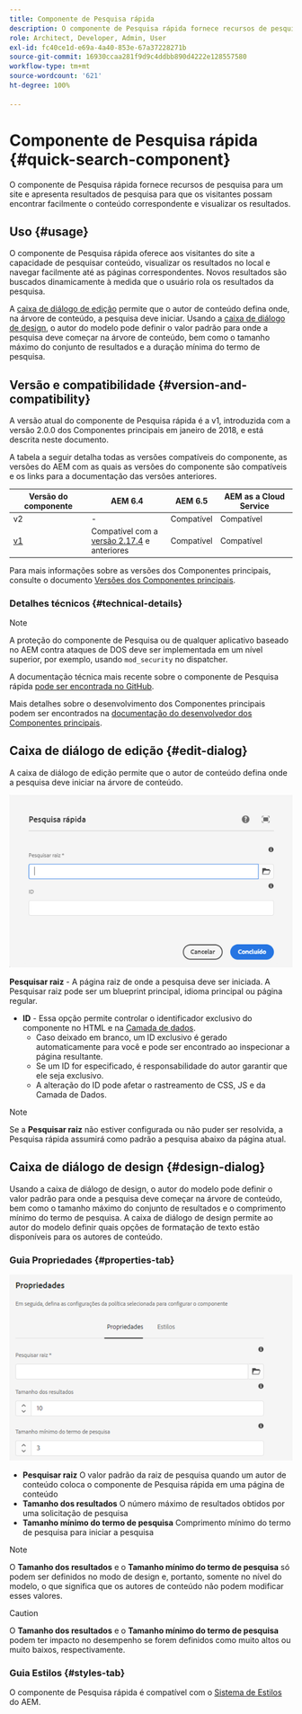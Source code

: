 ```yaml
---
title: Componente de Pesquisa rápida
description: O componente de Pesquisa rápida fornece recursos de pesquisa para um site e apresenta resultados de pesquisa para que os visitantes possam pesquisar no site e filtrar os resultados.
role: Architect, Developer, Admin, User
exl-id: fc40ce1d-e69a-4a40-853e-67a37228271b
source-git-commit: 16930ccaa281f9d9c4ddbb890d4222e128557580
workflow-type: tm+mt
source-wordcount: '621'
ht-degree: 100%

---
```


# Componente de Pesquisa rápida {#quick-search-component}

O componente de Pesquisa rápida fornece recursos de pesquisa para um site e apresenta resultados de pesquisa para que os visitantes possam encontrar facilmente o conteúdo correspondente e visualizar os resultados.

## Uso {#usage}

O componente de Pesquisa rápida oferece aos visitantes do site a capacidade de pesquisar conteúdo, visualizar os resultados no local e navegar facilmente até as páginas correspondentes. Novos resultados são buscados dinamicamente à medida que o usuário rola os resultados da pesquisa.

A [caixa de diálogo de edição](#edit-dialog) permite que o autor de conteúdo defina onde, na árvore de conteúdo, a pesquisa deve iniciar. Usando a [caixa de diálogo de design](#design-dialog), o autor do modelo pode definir o valor padrão para onde a pesquisa deve começar na árvore de conteúdo, bem como o tamanho máximo do conjunto de resultados e a duração mínima do termo de pesquisa.

## Versão e compatibilidade {#version-and-compatibility}

A versão atual do componente de Pesquisa rápida é a v1, introduzida com a versão 2.0.0 dos Componentes principais em janeiro de 2018, e está descrita neste documento.

A tabela a seguir detalha todas as versões compatíveis do componente, as versões do AEM com as quais as versões do componente são compatíveis e os links para a documentação das versões anteriores.

| Versão do componente | AEM 6.4 | AEM 6.5 | AEM as a Cloud Service |
|--- |--- |--- |---|
| v2 | - | Compatível | Compatível |
| [v1](/help/components/v1/quick-search.md) | Compatível  com a <br>[versão 2.17.4](/help/versions.md) e anteriores | Compatível | Compatível |

Para mais informações sobre as versões dos Componentes principais, consulte o documento [Versões dos Componentes principais](/help/versions.md).

### Detalhes técnicos {#technical-details}

>[!NOTE]
>
>A proteção do componente de Pesquisa ou de qualquer aplicativo baseado no AEM contra ataques de DOS deve ser implementada em um nível superior, por exemplo, usando `mod_security` no dispatcher.

A documentação técnica mais recente sobre o componente de Pesquisa rápida [pode ser encontrada no GitHub](https://adobe.com/go/aem_cmp_tech_search_v1_br).

Mais detalhes sobre o desenvolvimento dos Componentes principais podem ser encontrados na [documentação do desenvolvedor dos Componentes principais](/help/developing/overview.md).

## Caixa de diálogo de edição {#edit-dialog}

A caixa de diálogo de edição permite que o autor de conteúdo defina onde a pesquisa deve iniciar na árvore de conteúdo.

![Caixa de diálogo de edição do componente de Pesquisa rápida](/help/assets/quick-search-edit.png)

**Pesquisar raiz** - A página raiz de onde a pesquisa deve ser iniciada. A Pesquisar raiz pode ser um blueprint principal, idioma principal ou página regular.
* **ID** - Essa opção permite controlar o identificador exclusivo do componente no HTML e na [Camada de dados](/help/developing/data-layer/overview.md).
   * Caso deixado em branco, um ID exclusivo é gerado automaticamente para você e pode ser encontrado ao inspecionar a página resultante.
   * Se um ID for especificado, é responsabilidade do autor garantir que ele seja exclusivo.
   * A alteração do ID pode afetar o rastreamento de CSS, JS e da Camada de Dados.

>[!NOTE]
>
>Se a **Pesquisar raiz** não estiver configurada ou não puder ser resolvida, a Pesquisa rápida assumirá como padrão a pesquisa abaixo da página atual.

## Caixa de diálogo de design {#design-dialog}

Usando a caixa de diálogo de design, o autor do modelo pode definir o valor padrão para onde a pesquisa deve começar na árvore de conteúdo, bem como o tamanho máximo do conjunto de resultados e o comprimento mínimo do termo de pesquisa. A caixa de diálogo de design permite ao autor do modelo definir quais opções de formatação de texto estão disponíveis para os autores de conteúdo.

### Guia Propriedades {#properties-tab}

![Caixa de diálogo de design do componente de Pesquisa rápida](/help/assets/quick-search-design.png)

* **Pesquisar raiz**
O valor padrão da raiz de pesquisa quando um autor de conteúdo coloca o componente de Pesquisa rápida em uma página de conteúdo
* **Tamanho dos resultados**
O número máximo de resultados obtidos por uma solicitação de pesquisa
* **Tamanho mínimo do termo de pesquisa**
Comprimento mínimo do termo de pesquisa para iniciar a pesquisa

>[!NOTE]
>
>O **Tamanho dos resultados** e o **Tamanho mínimo do termo de pesquisa** só podem ser definidos no modo de design e, portanto, somente no nível do modelo, o que significa que os autores de conteúdo não podem modificar esses valores.

>[!CAUTION]
>
>O **Tamanho dos resultados** e o **Tamanho mínimo do termo de pesquisa** podem ter impacto no desempenho se forem definidos como muito altos ou muito baixos, respectivamente.

### Guia Estilos {#styles-tab}

O componente de Pesquisa rápida é compatível com o [Sistema de Estilos](/help/get-started/authoring.md#component-styling) do AEM.
